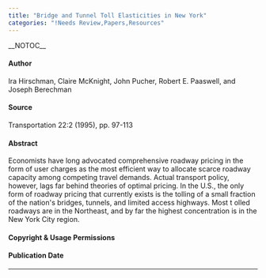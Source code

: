 ```yaml
---
title: "Bridge and Tunnel Toll Elasticities in New York"
categories: "!Needs Review,Papers,Resources"
---
```


\_\_NOTOC\_\_

#### Author

Ira Hirschman, Claire McKnight, John Pucher, Robert E. Paaswell, and Joseph Berechman

#### Source

Transportation 22:2 (1995), pp. 97-113

#### Abstract

Economists have long advocated comprehensive roadway pricing in the form of user charges as the most efficient way to allocate scarce roadway capacity among competing travel demands. Actual transport policy, however, lags far behind theories of optimal pricing. In the U.S., the only form of roadway pricing that currently exists is the tolling of a small fraction of the nation's bridges, tunnels, and limited access highways. Most t olled roadways are in the Northeast, and by far the highest concentration is in the New York City region.

#### Copyright & Usage Permissions

#### Publication Date

------------------------------------------------------------------------

<comments />

